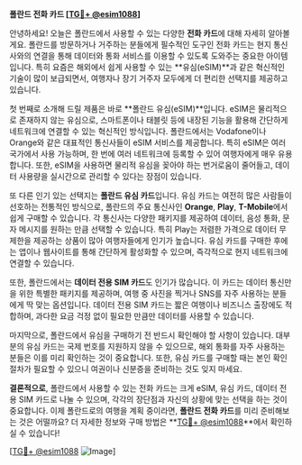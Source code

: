 **폴란드 전화 카드 [[TG💪+ @esim1088](https://t.me/s/esim1088)]**

안녕하세요! 오늘은 폴란드에서 사용할 수 있는 다양한 **전화 카드**에 대해 자세히 알아볼게요. 폴란드를 방문하거나 거주하는 분들에게 필수적인 도구인 전화 카드는 현지 통신사와의 연결을 통해 데이터와 통화 서비스를 이용할 수 있도록 도와주는 중요한 아이템입니다. 특히 요즘은 해외에서 쉽게 사용할 수 있는 **유심(eSIM)**과 같은 혁신적인 기술이 많이 보급되면서, 여행자나 장기 거주자 모두에게 더 편리한 선택지를 제공하고 있습니다.

첫 번째로 소개해 드릴 제품은 바로 **폴란드 유심(eSIM)**입니다. eSIM은 물리적으로 존재하지 않는 유심으로, 스마트폰이나 태블릿 등에 내장된 기능을 활용해 간단하게 네트워크에 연결할 수 있는 혁신적인 방식입니다. 폴란드에서는 Vodafone이나 Orange와 같은 대표적인 통신사들이 eSIM 서비스를 제공합니다. 특히 eSIM은 여러 국가에서 사용 가능하며, 한 번에 여러 네트워크에 등록할 수 있어 여행자에게 매우 유용합니다. 또한, eSIM을 사용하면 물리적 유심을 꽂아야 하는 번거로움이 줄어들고, 데이터 사용량을 실시간으로 관리할 수 있다는 장점이 있습니다.

또 다른 인기 있는 선택지는 **폴란드 유심 카드**입니다. 유심 카드는 여전히 많은 사람들이 선호하는 전통적인 방식으로, 폴란드의 주요 통신사인 **Orange**, **Play**, **T-Mobile**에서 쉽게 구매할 수 있습니다. 각 통신사는 다양한 패키지를 제공하여 데이터, 음성 통화, 문자 메시지를 원하는 만큼 선택할 수 있습니다. 특히 Play는 저렴한 가격으로 데이터 무제한을 제공하는 상품이 많아 여행자들에게 인기가 높습니다. 유심 카드를 구매한 후에는 앱이나 웹사이트를 통해 간단하게 활성화할 수 있으며, 즉각적으로 현지 네트워크에 연결할 수 있습니다.

또한, 폴란드에서는 **데이터 전용 SIM 카드**도 인기가 많습니다. 이 카드는 데이터 통신만을 위한 특별한 패키지를 제공하며, 여행 중 사진을 찍거나 SNS를 자주 사용하는 분들에게 딱 맞는 옵션입니다. 데이터 전용 SIM 카드는 짧은 여행이나 비즈니스 출장에도 적합하며, 과다한 요금 걱정 없이 필요한 만큼만 데이터를 사용할 수 있습니다.

마지막으로, 폴란드에서 유심을 구매하기 전 반드시 확인해야 할 사항이 있습니다. 대부분의 유심 카드는 국제 번호를 지원하지 않을 수 있으므로, 해외 통화를 자주 사용하는 분들은 이를 미리 확인하는 것이 중요합니다. 또한, 유심 카드를 구매할 때는 본인 확인 절차가 필요할 수 있으니 여권이나 신분증을 준비하는 것도 잊지 마세요.

**결론적으로**, 폴란드에서 사용할 수 있는 전화 카드는 크게 eSIM, 유심 카드, 데이터 전용 SIM 카드로 나눌 수 있으며, 각각의 장단점과 자신의 상황에 맞는 선택을 하는 것이 중요합니다. 이제 폴란드로의 여행을 계획 중이라면, **폴란드 전화 카드**를 미리 준비해보는 것은 어떨까요? 더 자세한 정보와 구매 방법은 **[TG💪+ @esim1088](https://t.me/s/esim1088)**에서 확인하실 수 있습니다!

[[TG💪+ @esim1088](https://t.me/s/esim1088) ![Image](https://i.postimg.cc/Y0z9fWf4/image.png)]